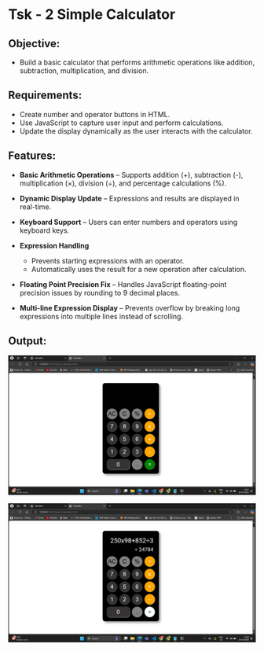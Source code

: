 # Tsk - 2 **Simple Calculator**

## **Objective:** 
- Build a basic calculator that performs arithmetic operations like addition, subtraction, multiplication, and division.

## **Requirements:**
- Create number and operator buttons in HTML.
- Use JavaScript to capture user input and perform calculations.
- Update the display dynamically as the user interacts with the calculator.

## **Features:**
- **Basic Arithmetic Operations** – Supports addition (+), subtraction (-), multiplication (×), division (÷), and percentage calculations (%).

- **Dynamic Display Update** – Expressions and results are displayed in real-time.

- **Keyboard Support** – Users can enter numbers and operators using keyboard keys.

- **Expression Handling** 
  - Prevents starting expressions with an operator.
  - Automatically uses the result for a new operation after calculation.

- **Floating Point Precision Fix** – Handles JavaScript floating-point precision issues by rounding to 9 decimal places.

- **Multi-line Expression Display** – Prevents overflow by breaking long expressions into multiple lines instead of scrolling.

## Output:

![Calculator](./outputs/img-1.png)


![Calculator](./outputs/img-2.png)
